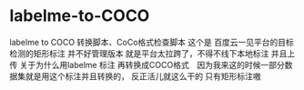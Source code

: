 # labelme-to-COCO
labelme to COCO 转换脚本、CoCo格式检查脚本
这个是 百度云一见平台的目标检测的矩形标注 并不好管理版本 就是平台太拉跨了，不得不线下本地标注 并且上传
关于为什么用labelme 标注 再转换成COCO格式　因为我来这的时候一部分数据集就是用这个标注并且转换的，
反正活儿就这么干的
只有矩形标注嗷
